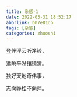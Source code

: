 ```yaml
---
title: 杂感-1
date: 2022-03-31 18:52:17
abbrlink: b07e81db
tags: [杂感]
categories: zhuoshi
---
```


登伴浮云听净铃，

远眺平湖镶镜清。

独好天地奇伟事，

志向峥松不向萍。

